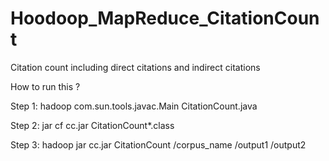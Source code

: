 # Hoodoop_MapReduce_CitationCount
Citation count including direct citations and indirect citations

How to run this ?

Step 1: hadoop com.sun.tools.javac.Main CitationCount.java

Step 2: jar cf cc.jar CitationCount*.class

Step 3: hadoop jar cc.jar CitationCount /corpus_name /output1 /output2
